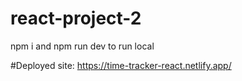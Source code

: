 # react-project-2

npm i and npm run dev to run local

#Deployed site:
https://time-tracker-react.netlify.app/
